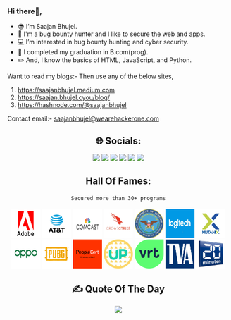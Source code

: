 ### Hi there👋,
- 😎 I’m Saajan Bhujel.
- 🤖 I'm a bug bounty hunter and I like to secure the web and apps.
- 💻 I’m interested in bug bounty hunting and cyber security.
- 🌱 I completed my graduation in B.com(prog).
- ✏️ And, I know the basics of HTML, JavaScript, and Python.

Want to read my blogs:- Then use any of the below sites,
1. https://saajanbhujel.medium.com
2. https://saajan.bhujel.cyou/blog/
3. https://hashnode.com/@saajanbhujel

Contact email:- saajanbhujel@wearehackerone.com

<div align="center">
  <h2>🌐 Socials:</h2>
  <a href="https://hackerone.com/saajanbhujel?type=user" title="HackerOne Profile"><img src="https://img.shields.io/badge/HackerOne-%23000000.svg?logo=Hackerone&logoColor=white"></a>
  <a href="https://bugcrowd.com/saajanbhujel11/" title="Bugcrowd Profile"><img src="https://img.shields.io/badge/Bugcrowd-%23FF6900.svg?logo=Bugcrowd&logoColor=white"></a>
  <a href="https://app.intigriti.com/researcher/profile/saajanbhujel11" title="Intigriti Profile"><img src="https://img.shields.io/badge/Intigriti-%234C59A8.svg?logo=Intigriti&logoColor=white" target="_blank"></a>
  <a href="https://twitter.com/saajanbhujel11/" title="Twitter Profile"><img src="https://img.shields.io/badge/Twitter-%231DA1F2.svg?logo=Twitter&logoColor=white" target="_blank"></a>
  <a href="https://www.linkedin.com/in/" title="LinkedIn Profile"><img src="https://img.shields.io/badge/LinkedIn-%230077B5.svg?logo=LinkedIn&logoColor=white"></a>
  <a href="https://saajanbhujel.medium.com/" title="Medium Blog"><img src="https://img.shields.io/badge/Medium-12100E?logo=Medium&logoColor=white"></a>
</div>

<div align="center">
  <h2 align="center">
    Hall Of Fames:
  </h2>
  <code>Secured more than 30+ programs</code>
</div>
<br>

<section align="center">
  <a href="https://hackerone.com/adobe/thanks?type=team"><img height="66" width="66" src="/HOF/adobe.png"></a>
  <a href="https://hackerone.com/att/thanks?type=team"><img height="66" width="66" src="/HOF/att.jpg"></a>
  <a href="https://bugcrowd.com/comcastvdp/hall-of-fame"><img height="66" width="66" src="/HOF/comcast.png"></a>
  <a href="https://hackerone.com/nutanix/thanks?type=team"><img height="66" width="66" src="/HOF/crowdstrike2.jpg"></a>
  <a href="https://hackerone.com/deptofdefense/thanks?type=team"><img height="66" width="66" src="/HOF/dod.png"></a>
  <a href="https://hackerone.com/logitech?type=team"><img height="66" width="66" src="/HOF/logitech.png"></a>
  <a href="https://hackerone.com/nutanix/thanks?type=team"><img height="66" width="66" src="/HOF/nutanix.gif"></a>
  <a href="https://hackerone.com/oppo/thanks?type=team"><img height="66" width="66" src="/HOF/oppo.png"></a>
  <a href="https://hackerone.com/pubg/thanks?type=team"><img height="66" width="66" src="/HOF/pubg.png"></a>
  <a href="https://hackerone.com/peoplecert/thanks?type=team"><img height="66" width="66" src="/HOF/peoplecert.png"></a>
  <a href="https://hackerone.com/upchieve?type=team"><img height="66" width="66" src="/HOF/upchieve.jpg"></a>
  <a href="https://app.intigriti.com/researcher/programs/vrtnv/vrt/leaderboard?alltime=true&severity=1"><img height="66" width="66" src="/HOF/vrt.svg"></a>
  <a href="https://hackerone.com/tennessee-valley-authority/thanks?type=team"><img height="66" width="66" src="/HOF/tva.png"></a>
  <a href="https://bugcrowd.com/twentyminuten/hall-of-fame"><img height="66" width="66" src="/HOF/20minuten.jpg"></a>
</section>

<div align="center"> 
  <h2>✍️ Quote Of The Day</h3>
  <img src="https://quotes-github-readme.vercel.app/api?type=horizontal&theme=radical">
</div>
